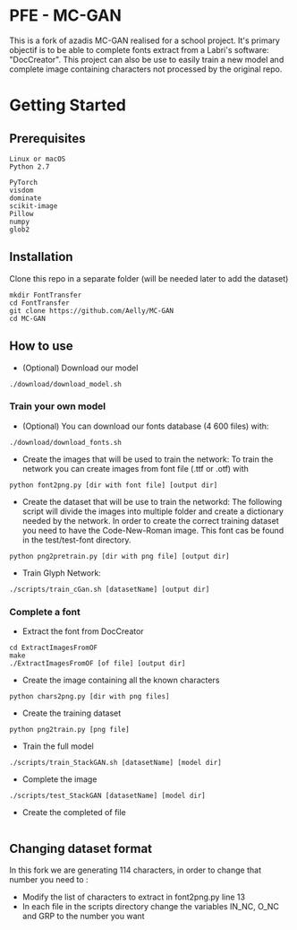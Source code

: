 # PFE - MC-GAN

This is a fork of azadis MC-GAN realised for a school project. It's primary objectif is to 
be able to complete fonts extract from a Labri's software: "DocCreator". This project can also 
be use to easily train a new model and complete image containing characters not processed by the 
original repo.

# Getting Started

## Prerequisites

```
Linux or macOS
Python 2.7

PyTorch
visdom
dominate
scikit-image
Pillow
numpy
glob2
```

## Installation

Clone this repo in a separate folder (will be needed later to add the dataset)

```
mkdir FontTransfer
cd FontTransfer
git clone https://github.com/Aelly/MC-GAN
cd MC-GAN
```

## How to use

- (Optional) Download our model
```
./download/download_model.sh
```

### Train your own model

- (Optional) You can download our fonts database (4 600 files) with:
```
./download/download_fonts.sh
```

- Create the images that will be used to train the network:
To train the network you can create images from font file (.ttf or .otf) with
```
python font2png.py [dir with font file] [output dir]
```

- Create the dataset that will be use to train the networkd:
The following script will divide the images into multiple folder and create a dictionary needed by the network. In order to create the correct training dataset you need to have the Code-New-Roman image. This font cas be found in the test/test-font directory.
```
python png2pretrain.py [dir with png file] [output dir]
```

- Train Glyph Network:
```
./scripts/train_cGan.sh [datasetName] [output dir]
```
### Complete a font

- Extract the font from DocCreator
```
cd ExtractImagesFromOF
make
./ExtractImagesFromOF [of file] [output dir]
```

- Create the image containing all the known characters 
```
python chars2png.py [dir with png files]
```

- Create the training dataset
```
python png2train.py [png file]
```

- Train the full model
```
./scripts/train_StackGAN.sh [datasetName] [model dir]
```

- Complete the image
```
./scripts/test_StackGAN [datasetName] [model dir]
```

- Create the completed of file
```

```
## Changing dataset format

In this fork we are generating 114 characters, in order to change that number you need to :
- Modify the list of characters to extract in font2png.py line 13
- In each file in the scripts directory change the variables IN_NC, O_NC and GRP to the number you want

